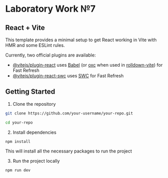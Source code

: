 # Laboratory Work №7

## React + Vite

This template provides a minimal setup to get React working in Vite with HMR and some ESLint rules.

Currently, two official plugins are available:

- [@vitejs/plugin-react](https://github.com/vitejs/vite-plugin-react/blob/main/packages/plugin-react) uses [Babel](https://babeljs.io/) (or [oxc](https://oxc.rs) when used in [rolldown-vite](https://vite.dev/guide/rolldown)) for Fast Refresh
- [@vitejs/plugin-react-swc](https://github.com/vitejs/vite-plugin-react/blob/main/packages/plugin-react-swc) uses [SWC](https://swc.rs/) for Fast Refresh


## Getting Started

1. Clone the repository
```bash
git clone https://github.com/your-username/your-repo.git
```
```bash
cd your-repo
```

2. Install dependencies
```bash
npm install
```

This will install all the necessary packages to run the project

3. Run the project locally
```bash
npm run dev
```